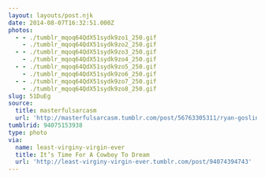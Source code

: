 ```yaml
---
layout: layouts/post.njk
date: 2014-08-07T16:32:51.000Z
photos:
  - - ./tumblr_mqoq64QdX51sydk9zo1_250.gif
    - ./tumblr_mqoq64QdX51sydk9zo2_250.gif
  - - ./tumblr_mqoq64QdX51sydk9zo3_250.gif
    - ./tumblr_mqoq64QdX51sydk9zo4_250.gif
  - - ./tumblr_mqoq64QdX51sydk9zo5_250.gif
    - ./tumblr_mqoq64QdX51sydk9zo6_250.gif
  - - ./tumblr_mqoq64QdX51sydk9zo7_250.gif
    - ./tumblr_mqoq64QdX51sydk9zo8_250.gif
slug: 51DuEg
source:
  title: masterfulsarcasm
  url: 'http://masterfulsarcasm.tumblr.com/post/56763305311/ryan-gosling-is-awesome'
tumblrid: 94075153938
type: photo
via:
  name: least-virginy-virgin-ever
  title: It’s Time For A Cowboy To Dream
  url: 'http://least-virginy-virgin-ever.tumblr.com/post/94074394743'
---
```



